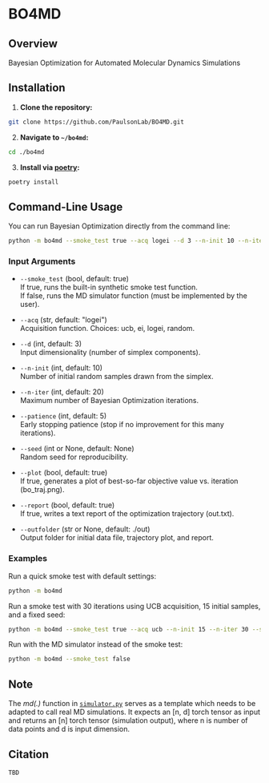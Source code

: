 # BO4MD

## Overview
Bayesian Optimization for Automated Molecular Dynamics Simulations

## Installation
1. **Clone the repository:**
```sh
git clone https://github.com/PaulsonLab/BO4MD.git
```
2. **Navigate to `~/bo4md`:**
```sh
cd ./bo4md
```
3. **Install via [poetry](https://python-poetry.org/):**
```sh
poetry install
```

## Command-Line Usage

You can run Bayesian Optimization directly from the command line:
```sh
python -m bo4md --smoke_test true --acq logei --d 3 --n-init 10 --n-iter 20 --patience 5 --seed 42 --plot true --report true --outfolder /out
```
### Input Arguments

- `--smoke_test` (bool, default: true)  
  If true, runs the built-in synthetic smoke test function.  
  If false, runs the MD simulator function (must be implemented by the user).

- `--acq` (str, default: "logei")  
  Acquisition function. Choices: ucb, ei, logei, random.

- `--d` (int, default: 3)  
  Input dimensionality (number of simplex components).

- `--n-init` (int, default: 10)  
  Number of initial random samples drawn from the simplex.

- `--n-iter` (int, default: 20)  
  Maximum number of Bayesian Optimization iterations.

- `--patience` (int, default: 5)  
  Early stopping patience (stop if no improvement for this many iterations).

- `--seed` (int or None, default: None)  
  Random seed for reproducibility.

- `--plot` (bool, default: true)  
  If true, generates a plot of best-so-far objective value vs. iteration (bo_traj.png).

- `--report` (bool, default: true)  
  If true, writes a text report of the optimization trajectory (out.txt).

- `--outfolder` (str or None, default: ./out)  
  Output folder for initial data file, trajectory plot, and report.

### Examples

Run a quick smoke test with default settings:
```sh
python -m bo4md
```

Run a smoke test with 30 iterations using UCB acquisition, 15 initial samples, and a fixed seed:
```sh
python -m bo4md --smoke_test true --acq ucb --n-init 15 --n-iter 30 --seed 123
```

Run with the MD simulator instead of the smoke test:
```sh
python -m bo4md --smoke_test false 
```

## Note
 The *md(.)* function in [`simulator.py`](./src/bo4md/simulator.py) serves as a template which needs to be adapted to call real MD simulations. It expects an [n, d] torch tensor as input and returns an [n] torch tensor (simulation output), where n is number of data points and d is input dimension.

## Citation
```
TBD
```
